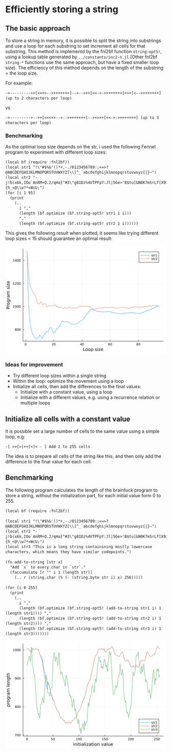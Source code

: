 # Efficiently storing a string
## The basic approach
To store a string in memory, it is possible to split the string into substrings and use a loop for each substring to set increment all cells for that substring.
This method is implementd by the fnl2bf function `string-opt5!`, using a lookup table generated by `../constants/inc2-n.jl` (Other fnl2bf `string-*` functions use the same approach, but have a fixed smaller loop size). The efficiency of this method depends on the length of the substring = the loop size.

For example:
```
->--------->+[<<+>-->+++++++]-->-->++[<<->->+++++++]+>+[<-->+++++++] (up to 2 characters per loop)
```
vs
```
->--------->-->+[<<<+>-->-->+++++++]-->+>++[<<->->+++++++] (up to 3 characters per loop)
```

### Benchmarking
As the optimal loop size depends on the str, i used the following Fennel program to experiment with different loop sizes:
```fennel
(local bf (require :fnl2bf))
(local str1 "!\"#$%&'()*+,-./0123456789:;<=>?@ABCDEFGHIJKLMNOPQRSTUVWXYZ[\\]^_`abcdefghijklmnopqrstuvwxyz{|}~")
(local str2 "-j!b(x6k,IOo`AnRM+Q.2/qHa}^#3\"g81Dz%4VTPFpY:Jl|5Ge>'B$tu]&N0K7mSrLf[X9iZCyd~svE){h_<@\\w?*=WcU;")
(for [i 1 95]
  (print
    (..
      i ","
      (length (bf.optimize (bf.string-opt5! str1 1 i)))
      ","
      (length (bf.optimize (bf.string-opt5! str2 1 i))))))
```

This gives the following result when plotted, it seems like trying different loop sizes < 15 should guarantee an optimal result:

![](plots/string.svg)

### Ideas for improvement
- Try different loop sizes within a single string
- Within the loop: optimize the movement using a loop
- Initialize all cells, then add the differences to the final values:
  - Initialize with a constant value, using a loop
  - Initialize with a different values, e.g. using a recurrence relation or multiple loops

## Initialize all cells with a constant value
It is possible set a large number of cells to the same value using a simple loop, e.g:
```
-[ >>[>]++[<]< - ] Add 2 to 255 cells
```
The idea is to prepare all cells of the string like this, and then only add the difference to the final value for each cell.

## Benchmarking
The following program calculates the length of the brainfuck program to store a string, without the initialization part, for each initial value form 0 to 255.
```fennel
(local bf (require :fnl2bf))

(local str1 "!\"#$%&'()*+,-./0123456789:;<=>?@ABCDEFGHIJKLMNOPQRSTUVWXYZ[\\]^_`abcdefghijklmnopqrstuvwxyz{|}~")
(local str2 "-j!b(x6k,IOo`AnRM+Q.2/qHa}^#3\"g81Dz%4VTPFpY:Jl|5Ge>'B$tu]&N0K7mSrLf[X9iZCyd~svE){h_<@\\w?*=WcU;")
(local str3 "This is a long string containining mostly lowercase characters, which means they have similar codepoints.")

(fn add-to-string [str x]
  "Add `x` to every char in `str`."
  (faccumulate [r "" i 1 (length str)]
    (.. r (string.char (% (- (string.byte str i) x) 256)))))

(for [i 0 255]
  (print
    (..
      i ","
      (length (bf.optimize (bf.string-opt5! (add-to-string str1 i) 1 (length str1)))) ","
      (length (bf.optimize (bf.string-opt5! (add-to-string str2 i) 1 (length str2)))) ","
      (length (bf.optimize (bf.string-opt5! (add-to-string str3 i) 1 (length str3)))))))
```

![](plots/string2.svg)
